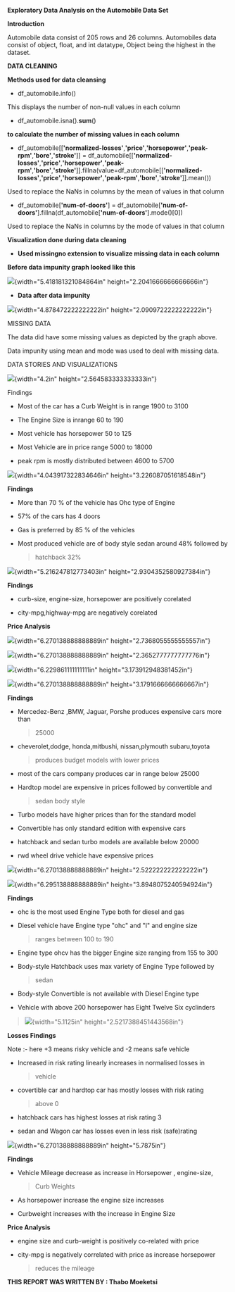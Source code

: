 
**Exploratory Data Analysis on the Automobile Data Set**

**Introduction**

Automobile data consist of 205 rows and 26 columns. Automobiles data
consist of object, float, and int datatype, Object being the highest in
the dataset.

**DATA CLEANING**

**Methods used for data cleansing**

-   df_automobile.info()

This displays the number of non-null values in each column

-   df_automobile.isna().**sum**()

**to calculate the number of missing values in each column**

-   df_automobile\[\[**\'normalized-losses\'**,**\'price\'**,**\'horsepower\'**,**\'peak-rpm\'**,**\'bore\'**,**\'stroke\'**\]\] = df_automobile\[\[**\'normalized-losses\'**,**\'price\'**,**\'horsepower\'**,**\'peak-rpm\'**,**\'bore\'**,**\'stroke\'**\]\].fillna(value=df_automobile\[\[**\'normalized-losses\'**,**\'price\'**,**\'horsepower\'**,**\'peak-rpm\'**,**\'bore\'**,**\'stroke\'**\]\].mean())

Used to replace the NaNs in columns by the mean of values in that column

-   df_automobile\[**\'num-of-doors\'**\] = df_automobile\[**\'num-of-doors\'**\].fillna(df_automobile\[**\'num-of-doors\'**\].mode()\[0\])

Used to replace the NaNs in columns by the mode of values in that column

**Visualization done during data cleaning**

-   **Used missingno extension to visualize missing data in each
    column**

**Before data impunity graph looked like this**

![](media/image3.png){width="5.418181321084864in"
height="2.2041666666666666in"}

-   **Data after data impunity**

![](media/image4.png){width="4.878472222222222in"
height="2.0909722222222222in"}

MISSING DATA

The data did have some missing values as depicted by the graph above.

Data impunity using mean and mode was used to deal with missing data.

DATA STORIES AND VISUALIZATIONS

![](media/image5.png){width="4.2in" height="2.564583333333333in"}

Findings

-   Most of the car has a Curb Weight is in range 1900 to 3100

-   The Engine Size is inrange 60 to 190

-   Most vehicle has horsepower 50 to 125

-   Most Vehicle are in price range 5000 to 18000

-   peak rpm is mostly distributed between 4600 to 5700

![](media/image6.png){width="4.043917322834646in"
height="3.226087051618548in"}

**Findings**

-   More than 70 % of the vehicle has Ohc type of Engine

-   57% of the cars has 4 doors

-   Gas is preferred by 85 % of the vehicles

-   Most produced vehicle are of body style sedan around 48% followed by
    > hatchback 32%

![](media/image7.png){width="5.216247812773403in"
height="2.9304352580927384in"}

**Findings**

-   curb-size, engine-size, horsepower are positively corelated

-   city-mpg,highway-mpg are negatively corelated

**Price Analysis**

![](media/image8.png){width="6.270138888888889in"
height="2.7368055555555557in"}

![](media/image9.png){width="6.270138888888889in"
height="2.3652777777777776in"}

![](media/image10.png){width="6.229861111111111in"
height="3.173912948381452in"}

![](media/image11.png){width="6.270138888888889in"
height="3.1791666666666667in"}

**Findings**

-   Mercedez-Benz ,BMW, Jaguar, Porshe produces expensive cars more than
    > 25000

-   cheverolet,dodge, honda,mitbushi, nissan,plymouth subaru,toyota
    > produces budget models with lower prices

-   most of the cars company produces car in range below 25000

-   Hardtop model are expensive in prices followed by convertible and
    > sedan body style

-   Turbo models have higher prices than for the standard model

-   Convertible has only standard edition with expensive cars

-   hatchback and sedan turbo models are available below 20000

-   rwd wheel drive vehicle have expensive prices

![](media/image12.png){width="6.270138888888889in"
height="2.522222222222222in"}

![](media/image13.png){width="6.295138888888889in"
height="3.8948075240594924in"}

**Findings**

-   ohc is the most used Engine Type both for diesel and gas

-   Diesel vehicle have Engine type \"ohc\" and \"I\" and engine size
    > ranges between 100 to 190

-   Engine type ohcv has the bigger Engine size ranging from 155 to 300

-   Body-style Hatchback uses max variety of Engine Type followed by
    > sedan

-   Body-style Convertible is not available with Diesel Engine type

-   Vehicle with above 200 horsepower has Eight Twelve Six cyclinders

> ![](media/image14.png){width="5.1125in" height="2.5217388451443568in"}

**Losses Findings**

Note :- here +3 means risky vehicle and -2 means safe vehicle

-   Increased in risk rating linearly increases in normalised losses in
    > vehicle

-   covertible car and hardtop car has mostly losses with risk rating
    > above 0

-   hatchback cars has highest losses at risk rating 3

-   sedan and Wagon car has losses even in less risk (safe)rating

![](media/image15.png){width="6.270138888888889in" height="5.7875in"}

**Findings**

-   Vehicle Mileage decrease as increase in Horsepower , engine-size,
    > Curb Weights

-   As horsepower increase the engine size increases

-   Curbweight increases with the increase in Engine Size

**Price Analysis**

-   engine size and curb-weight is positively co-related with price

-   city-mpg is negatively correlated with price as increase horsepower
    > reduces the mileage

**THIS REPORT WAS WRITTEN BY : Thabo Moeketsi**

